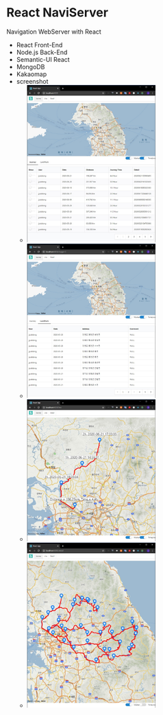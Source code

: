# React NaviServer
Navigation WebServer with React

- React Front-End
- Node.js Back-End
- Semantic-UI React
- MongoDB
- Kakaomap
- screenshot
  - <img src="https://github.com/jjuiddong/React-NaviServer/blob/master/Doc/journey.jpg?raw=true" width="300px"/>
  - <img src="https://github.com/jjuiddong/React-NaviServer/blob/master/Doc/landmark.jpg?raw=true" width="300px"/>  
  - <img src="https://github.com/jjuiddong/React-NaviServer/blob/master/Doc/live.jpg?raw=true" width="300px"/>
  - <img src="https://github.com/jjuiddong/React-NaviServer/blob/master/Doc/detail.jpg?raw=true" width="300px"/>
  
